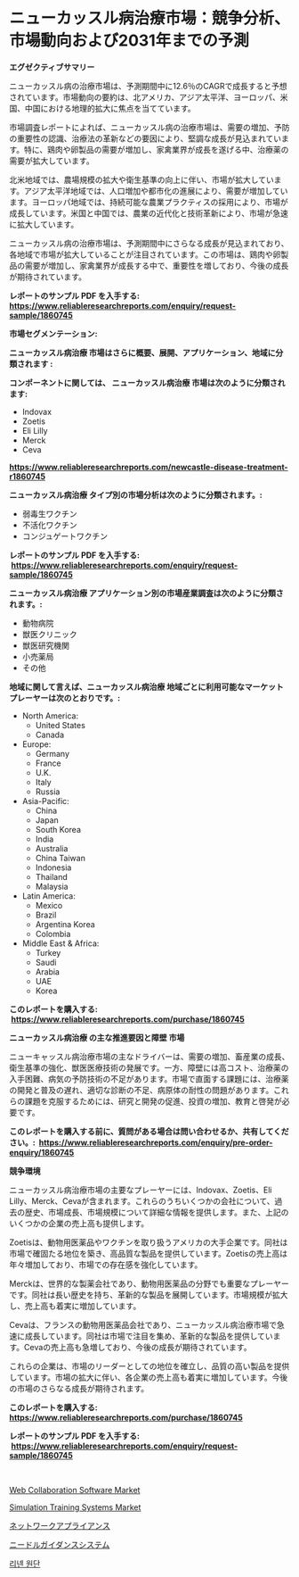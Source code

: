 <p><h1>ニューカッスル病治療市場：競争分析、市場動向および2031年までの予測</h1></p><p><strong>エグゼクティブサマリー</strong></p>
<p><p>ニューカッスル病の治療市場は、予測期間中に12.6％のCAGRで成長すると予想されています。市場動向の要約は、北アメリカ、アジア太平洋、ヨーロッパ、米国、中国における地理的拡大に焦点を当てています。</p><p>市場調査レポートによれば、ニューカッスル病の治療市場は、需要の増加、予防の重要性の認識、治療法の革新などの要因により、堅調な成長が見込まれています。特に、鶏肉や卵製品の需要が増加し、家禽業界が成長を遂げる中、治療薬の需要が拡大しています。</p><p>北米地域では、農場規模の拡大や衛生基準の向上に伴い、市場が拡大しています。アジア太平洋地域では、人口増加や都市化の進展により、需要が増加しています。ヨーロッパ地域では、持続可能な農業プラクティスの採用により、市場が成長しています。米国と中国では、農業の近代化と技術革新により、市場が急速に拡大しています。</p><p>ニューカッスル病の治療市場は、予測期間中にさらなる成長が見込まれており、各地域で市場が拡大していることが注目されています。この市場は、鶏肉や卵製品の需要が増加し、家禽業界が成長する中で、重要性を増しており、今後の成長が期待されています。</p></p>
<p><strong>レポートのサンプル PDF を入手する: <a href="https://www.reliableresearchreports.com/enquiry/request-sample/1860745">https://www.reliableresearchreports.com/enquiry/request-sample/1860745</a></strong></p>
<p><strong>市場セグメンテーション:</strong></p>
<p><strong> ニューカッスル病治療 市場はさらに概要、展開、アプリケーション、地域に分類されます :</strong></p>
<p><strong>コンポーネントに関しては、 ニューカッスル病治療 市場は次のように分類されます: &nbsp;</strong></p>
<p><ul><li>Indovax</li><li>Zoetis</li><li>Eli Lilly</li><li>Merck</li><li>Ceva</li></ul></p>
<p><strong><a href="https://www.reliableresearchreports.com/newcastle-disease-treatment-r1860745">https://www.reliableresearchreports.com/newcastle-disease-treatment-r1860745</a></strong></p>
<p><strong> ニューカッスル病治療 タイプ別の市場分析は次のように分類されます。:</strong></p>
<p><ul><li>弱毒生ワクチン</li><li>不活化ワクチン</li><li>コンジュゲートワクチン</li></ul></p>
<p><strong>レポートのサンプル PDF を入手する: &nbsp;<a href="https://www.reliableresearchreports.com/enquiry/request-sample/1860745">https://www.reliableresearchreports.com/enquiry/request-sample/1860745</a></strong></p>
<p><strong> ニューカッスル病治療 アプリケーション別の市場産業調査は次のように分類されます。:</strong></p>
<p><ul><li>動物病院</li><li>獣医クリニック</li><li>獣医研究機関</li><li>小売薬局</li><li>その他</li></ul></p>
<p><strong>地域に関して言えば、ニューカッスル病治療 地域ごとに利用可能なマーケットプレーヤーは次のとおりです。:</strong></p>
<p><ul>
    <li>
        North America:
        <ul>
            <li>United States</li>
            <li>Canada</li>
        </ul>
    </li>
    <li>
        Europe:
        <ul>
            <li>Germany</li>
            <li>France</li>
            <li>U.K.</li>
            <li>Italy</li>
            <li>Russia</li>
        </ul>
    </li>
    <li>
        Asia-Pacific:
        <ul>
            <li>China</li>
            <li>Japan</li>
            <li>South Korea</li>
            <li>India</li>
            <li>Australia</li>
            <li>China Taiwan</li>
            <li>Indonesia</li>
            <li>Thailand</li>
            <li>Malaysia</li>
        </ul>
    </li>
    <li>
        Latin America:
        <ul>
            <li>Mexico</li>
            <li>Brazil</li>
            <li>Argentina Korea</li>
            <li>Colombia</li>
        </ul>
    </li>
    <li>
        Middle East & Africa:
        <ul>
            <li>Turkey</li>
            <li>Saudi</li>
            <li>Arabia</li>
            <li>UAE</li>
            <li>Korea</li>
        </ul>
    </li>
    </ul></p>
<p><strong>このレポートを購入する: &nbsp;<a href="https://www.reliableresearchreports.com/purchase/1860745">https://www.reliableresearchreports.com/purchase/1860745</a></strong></p>
<p><strong>ニューカッスル病治療 の主な推進要因と障壁 市場</strong></p>
<p><p>ニューキャッスル病治療市場の主なドライバーは、需要の増加、畜産業の成長、衛生基準の強化、獣医医療技術の発展です。一方、障壁には高コスト、治療薬の入手困難、病気の予防技術の不足があります。市場で直面する課題には、治療薬の開発と普及の遅れ、適切な診断の不足、病原体の耐性の問題があります。これらの課題を克服するためには、研究と開発の促進、投資の増加、教育と啓発が必要です。</p></p>
<p><strong>このレポートを購入する前に、質問がある場合は問い合わせるか、共有してください。:&nbsp; <a href="https://www.reliableresearchreports.com/enquiry/pre-order-enquiry/1860745">https://www.reliableresearchreports.com/enquiry/pre-order-enquiry/1860745</a></strong></p>
<p><strong>競争環境</strong></p>
<p><p>ニューカッスル病治療市場の主要なプレーヤーには、Indovax、Zoetis、Eli Lilly、Merck、Cevaが含まれます。これらのうちいくつかの会社について、過去の歴史、市場成長、市場規模について詳細な情報を提供します。また、上記のいくつかの企業の売上高も提供します。</p><p>Zoetisは、動物用医薬品やワクチンを取り扱うアメリカの大手企業です。同社は市場で確固たる地位を築き、高品質な製品を提供しています。Zoetisの売上高は年々増加しており、市場での存在感を強化しています。</p><p>Merckは、世界的な製薬会社であり、動物用医薬品の分野でも重要なプレーヤーです。同社は長い歴史を持ち、革新的な製品を展開しています。市場規模が拡大し、売上高も着実に増加しています。</p><p>Cevaは、フランスの動物用医薬品会社であり、ニューカッスル病治療市場で急速に成長しています。同社は市場で注目を集め、革新的な製品を提供しています。Cevaの売上高も急増しており、今後の成長が期待されています。</p><p>これらの企業は、市場のリーダーとしての地位を確立し、品質の高い製品を提供しています。市場の拡大に伴い、各企業の売上高も着実に増加しています。今後の市場のさらなる成長が期待されます。</p></p>
<p><strong>このレポートを購入する: &nbsp; <a href="https://www.reliableresearchreports.com/purchase/1860745">https://www.reliableresearchreports.com/purchase/1860745</a></strong></p>
<p><strong>レポートのサンプル PDF を入手する: &nbsp;<a href="https://www.reliableresearchreports.com/enquiry/request-sample/1860745">https://www.reliableresearchreports.com/enquiry/request-sample/1860745</a></strong><strong></strong></p>
<p>&nbsp;</p>
<p><p><a href="https://www.linkedin.com/pulse/web-collaboration-software-market-trends-analysis-forecasted-khqbc?trackingId=I%2FQ5LlwmgvIiB7qHtgfKYg%3D%3D">Web Collaboration Software Market</a></p><p><a href="https://www.linkedin.com/pulse/decoding-simulation-training-systems-market-metrics-share-re6rc?trackingId=vNKvlAC0sQMxcssAz67O%2BQ%3D%3D">Simulation Training Systems Market</a></p><p><a href="https://github.com/TerrellConn/Market-Research-Report-List-1/blob/main/124240669111.md">ネットワークアプライアンス</a></p><p><a href="https://github.com/schmahlson/Market-Research-Report-List-1/blob/main/243776669109.md">ニードルガイダンスシステム</a></p><p><a href="https://medium.com/@cheddar67856/%EB%A6%B0%EB%84%A8-%EC%9B%90%EB%8B%A8-%EC%8B%9C%EC%9E%A5-%EB%8F%99%ED%96%A5-%EB%B0%8F-%EC%8B%9C%EC%9E%A5-%EB%B6%84%EC%84%9D%EC%9D%80-2024-2031%EB%85%84-%EA%B8%B0%EA%B0%84%EC%97%90-%EB%8C%80%ED%95%9C-%EC%98%88%EC%B8%A1%EC%9D%B4%EB%8B%A4-58a09fbe1abf">리넨 원단</a></p></p>
